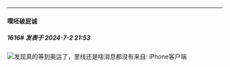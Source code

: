 ﻿
*****

####  噗呸破屁诚  
##### 1616#       发表于 2024-7-2 21:53

<img src="https://static.saraba1st.com/image/smiley/face2017/002.png" referrerpolicy="no-referrer">发现真的等到奥运了，里线还是啥消息都没有来自: iPhone客户端

